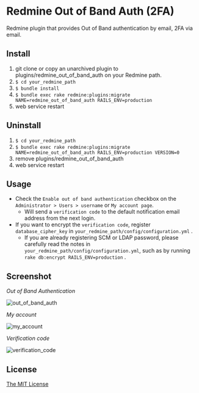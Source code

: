 # Redmine Out of Band Auth (2FA)

Redmine plugin that provides Out of Band authentication by email, 2FA via email.

## Install

1. git clone or copy an unarchived plugin to plugins/redmine_out_of_band_auth on your Redmine path.
2. `$ cd your_redmine_path`
3. `$ bundle install`
4. `$ bundle exec rake redmine:plugins:migrate NAME=redmine_out_of_band_auth RAILS_ENV=production`
5. web service restart

## Uninstall

1. `$ cd your_redmine_path`
2. `$ bundle exec rake redmine:plugins:migrate NAME=redmine_out_of_band_auth RAILS_ENV=production VERSION=0`
3. remove plugins/redmine_out_of_band_auth
4. web service restart

## Usage

* Check the `Enable out of band authentication` checkbox on the `Administrator > Users > username` or `My account page`.
  * Will send a `verification code` to the default notification email address from the next login.
* If you want to encrypt the `verification code`, register `database_cipher_key` in `your_redmine_path/config/configuration.yml` .
  * If you are already registering SCM or LDAP password, please carefully read the notes in `your_redmine_path/config/configuration.yml`, such as by running `rake db:encrypt RAILS_ENV=production` .

## Screenshot

*Out of Band Authentication*

![out_of_band_auth](https://user-images.githubusercontent.com/943541/27113242-b8037c56-50f6-11e7-9164-8f894a9568da.png)

*My account*

![my_account](https://user-images.githubusercontent.com/943541/27113251-bcd7bb5c-50f6-11e7-8510-93449c68897f.png)

*Verification code*

![verification_code](https://user-images.githubusercontent.com/943541/27115125-84d8007e-5103-11e7-9a9c-8f676eaa3aad.png)

## License

[The MIT License](https://opensource.org/licenses/MIT)

